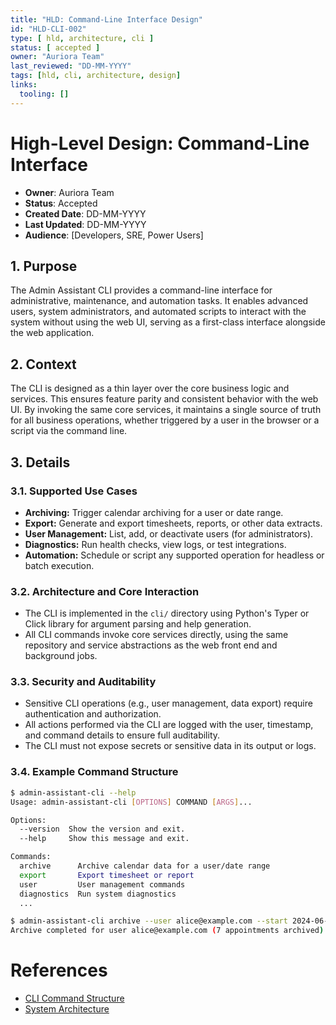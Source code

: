 ```yaml
---
title: "HLD: Command-Line Interface Design"
id: "HLD-CLI-002"
type: [ hld, architecture, cli ]
status: [ accepted ]
owner: "Auriora Team"
last_reviewed: "DD-MM-YYYY"
tags: [hld, cli, architecture, design]
links:
  tooling: []
---
```


# High-Level Design: Command-Line Interface

- **Owner**: Auriora Team
- **Status**: Accepted
- **Created Date**: DD-MM-YYYY
- **Last Updated**: DD-MM-YYYY
- **Audience**: [Developers, SRE, Power Users]

## 1. Purpose

The Admin Assistant CLI provides a command-line interface for administrative, maintenance, and automation tasks. It enables advanced users, system administrators, and automated scripts to interact with the system without using the web UI, serving as a first-class interface alongside the web application.

## 2. Context

The CLI is designed as a thin layer over the core business logic and services. This ensures feature parity and consistent behavior with the web UI. By invoking the same core services, it maintains a single source of truth for all business operations, whether triggered by a user in the browser or a script via the command line.

## 3. Details

### 3.1. Supported Use Cases

- **Archiving:** Trigger calendar archiving for a user or date range.
- **Export:** Generate and export timesheets, reports, or other data extracts.
- **User Management:** List, add, or deactivate users (for administrators).
- **Diagnostics:** Run health checks, view logs, or test integrations.
- **Automation:** Schedule or script any supported operation for headless or batch execution.

### 3.2. Architecture and Core Interaction

- The CLI is implemented in the `cli/` directory using Python's Typer or Click library for argument parsing and help generation.
- All CLI commands invoke core services directly, using the same repository and service abstractions as the web front end and background jobs.

### 3.3. Security and Auditability

- Sensitive CLI operations (e.g., user management, data export) require authentication and authorization.
- All actions performed via the CLI are logged with the user, timestamp, and command details to ensure full auditability.
- The CLI must not expose secrets or sensitive data in its output or logs.

### 3.4. Example Command Structure

```bash
$ admin-assistant-cli --help
Usage: admin-assistant-cli [OPTIONS] COMMAND [ARGS]...

Options:
  --version  Show the version and exit.
  --help     Show this message and exit.

Commands:
  archive      Archive calendar data for a user/date range
  export       Export timesheet or report
  user         User management commands
  diagnostics  Run system diagnostics
  ...

$ admin-assistant-cli archive --user alice@example.com --start 2024-06-01 --end 2024-06-07
Archive completed for user alice@example.com (7 appointments archived)
```

# References

- [CLI Command Structure](./HLD-CLI-001-Command-Structure.md)
- [System Architecture](./ARCH-001-System-Architecture.md)
